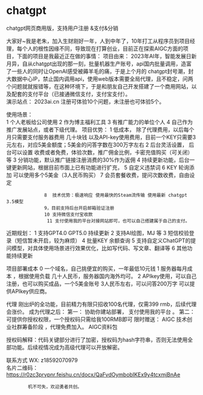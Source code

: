 # chatgpt
chatgpt网页商用版，支持用户注册 &amp;支付&amp;分销 

大家好~我是老朱，加入生财刚好一年，人到中年了，10年打工从程序员到项目经理，每个人的根性因缘不同，导致现在打算创业，目前正在探索AIGC方面的项目，下面的项目是我最近正在做的事情：
项目由来：
      2023年AI年，智能发展日新月异，自从chatgpt出现的那一刻，批量机器生产账号，api国内批量调用，造富了一些人的同时让OpenAI感受被薅羊毛的痛，于是上个月的 chatgpt封号潮，封大数据中心IP，禁止国内调用api，使用web版本需要全局代理，且不稳定，问两个问题就就报错等，在这种环境下，于是和朋友自己开发搭建了一个商用网站，以及配套的支付平台（已接通微信支付，支付宝支付）。   
演示站点： 2023ai.cn  注册可体验10个问题，未注册也可体验5个。

使用场景：  
       1  个人老板给公司使用
                2  作为博主福利工具
                3  有推广能力的单位个人
                4   自己作为推广发展站点，或者下级代理。
项目优势：
                 1 低成本， 除了代理费用，以后每个月只需要支付服务器费用 几十块钱 以及API-key使用费用，目前一个KEY只需要3元左右，对应5美金额度；5美金的问答字数在300万字左右
                2 后台灵活设置， 后台可以设置 收费或者免费，体验次数，推广佣金比例，卡密充值购买（可关闭）等
                 3 分销功能，默认推广链接注册消费的30%作为返佣
                 4 持续更新功能，后台一键更新网站，根据目前市面上已有功能进行扩充，
                 5 自定义违禁词
                  6 KEY 轮询添加 可以使用多个5美金（3人民币购买）
                 7 会员套餐收费，提问次数收费，自由设定
                  
                  8  技术优势：极速响应 使用最快的Steam流传输 使用最新 chatgpt 3.5模型
                  9，目前支持后台开启邮箱验证注册
                  10 支持微信支付宝收款
                   11 支付使用我的平台对接网站即可，也可以自己搭建属于自己的支付。
 近期规划：
               1 支持GPT4.0 GPT5.0 持续更新
               2  支持AI绘图，MJ 等
               3  短信校验登录（短信暂未开启，较为麻烦）
                4 批量KEY 余额查询
                5 支持自定义ChatGPT的提问模型，对具体使用场景进行效果优化，比如写代码、写文章、翻译等
                6 其他功能持续更新
  
项目部署成本
            0 一个域名，自己挑便宜的购买，一年最低10元钱
            1  服务器每月成本 ，根据使用负载 几十人民币，服务器国内海外均可。
             2 APIkey使用，可以自己注册，也可以购买成品，一个5美金账号 3人民币左右，可以问答200万字
                 可以提供APIkey供应商。
            
代理
刚出炉的全功能，目前精力有限只招收100名代理，仅需399 rmb，后续代理会涨价。
成为代理之后：
                          第一： 协助你建站部署， 支付使用我的平台 。
                          第二： 可提供你授权权限，一个授权码只需给我100RMB即可
                          限时赠送：
                           AIGC 技术创业社群筹备阶段 ，代理免费加入。
                           AIGC资料包

授权码解释：代码关键部分进行了加密，授权码为hash字符串，否则无法使用全部功能。后续视情况成为高级代理可以开放解密。

联系方式
WX: z18592070979   
名片二维码：
https://r0zc3prvpnr.feishu.cn/docx/QaFvdOymbobIKEx9y4tcxmjBnAe

            机不可失，欢迎勇者共创。


